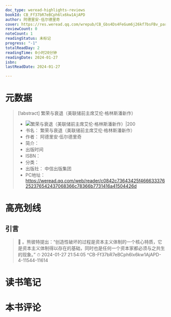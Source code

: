 ```yaml
---
doc_type: weread-highlights-reviews
bookId: CB_Ff37bR7eBCph6lx6kw1AjAPD
author: 阿德里安·伍尔德里奇
cover: https://res.weread.qq.com/wrepub/CB_Gbs4Ds4FeGum6j26kf7bsFBv_parsecover
reviewCount: 0
noteCount: 1
readingStatus: 未标记
progress: "-1"
totalReadDay: 2
readingTime: 0小时20分钟
readingDate: 2024-01-27
isbn: 
lastReadDate: 2024-01-27

---
```

# 元数据
> [!abstract] 繁荣与衰退（美联储前主席艾伦·格林斯潘新作）
> - ![ 繁荣与衰退（美联储前主席艾伦·格林斯潘新作）|200](https://res.weread.qq.com/wrepub/CB_Gbs4Ds4FeGum6j26kf7bsFBv_parsecover)
> - 书名： 繁荣与衰退（美联储前主席艾伦·格林斯潘新作）
> - 作者： 阿德里安·伍尔德里奇
> - 简介： 
> - 出版时间 
> - ISBN： 
> - 分类： 
> - 出版社： 中信出版集团
> - PC地址：https://weread.qq.com/web/reader/c0842c73643425f466633376252376542437068366c78366b7731416a41504426d

# 高亮划线

## 引言

> 📌 。熊彼特提出：“创造性破坏的过程是资本主义体制的一个核心特质，它是资本主义体制得以存在的基础，同时也是任何一个资本家都必须与之共生的现象。” 
> ⏱ 2024-01-27 21:54:05 ^CB-Ff37bR7eBCph6lx6kw1AjAPD-4-11544-11614

# 读书笔记

# 本书评论

